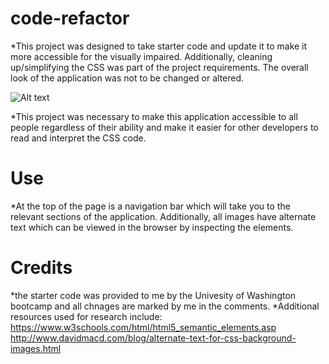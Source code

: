 # code-refactor
*This project was designed to take starter code and update it to make it more accessible for the visually impaired. Additionally, cleaning up/simplifying the CSS was part of the project requirements. The overall look of the application was not to be changed or altered. 

![Alt text](code-refactor/assets/images/reference-image-1.png "Title")

*This project was necessary to make this application accessible to all people regardless of their ability and make it easier for other developers to read and interpret the CSS code. 

# Use
*At the top of the page is a navigation bar which will take you to the relevant sections of the application. Additionally, all images have alternate text which can be viewed in the browser by inspecting the elements. 

# Credits
*the starter code was provided to me by the Univesity of Washington bootcamp and all chnages are marked by me in the comments. *Additional resources used for research include:
https://www.w3schools.com/html/html5_semantic_elements.asp
http://www.davidmacd.com/blog/alternate-text-for-css-background-images.html
